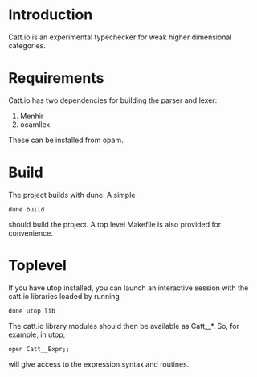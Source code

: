 
# Introduction

Catt.io is an experimental typechecker for weak higher dimensional
categories.

# Requirements

Catt.io has two dependencies for building the parser and lexer:

1. Menhir
2. ocamllex

These can be installed from opam.

# Build

The project builds with dune.  A simple

```
dune build
```

should build the project.  A top level Makefile is also provided for
convenience.

# Toplevel

If you have utop installed, you can launch an interactive session with
the catt.io libraries loaded by running

```
dune utop lib
```

The catt.io library modules should then be available as Catt__*.  So,
for example, in utop,

```
open Catt__Expr;;
```

will give access to the expression syntax and routines.